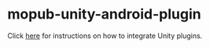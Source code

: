 # mopub-unity-android-plugin

Click [here](https://dev.twitter.com/mopub/unity) for instructions on how to integrate Unity plugins.
